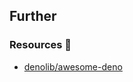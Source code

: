 
## Further

### Resources 🧩

- [denolib/awesome-deno](https://github.com/denolib/awesome-deno#readme)

